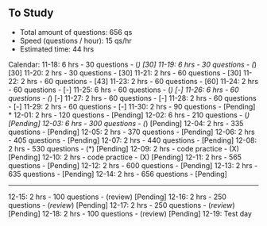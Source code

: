 ## To Study ##

- Total amount of questions:    656 qs
- Speed (questions / hour):     15  qs/hr
- Estimated time:               44  hrs

Calendar:
11-18: 6 hrs    -  30 questions - (*)        [30]
11-19: 6 hrs    -  30 questions - (*)        [30]
11-20: 2 hrs    -  30 questions -            [30]
11-21: 2 hrs    -  60 questions -            [30]
11-22: 2 hrs    -  60 questions -            [43]
11-23: 2 hrs    -  60 questions -            [60]
11-24: 2 hrs    -  60 questions -            [-]
11-25: 6 hrs    -  60 questions - (*)        [-]
11-26: 6 hrs    -  60 questions - (*)        [-]
11-27: 2 hrs    -  60 questions -            [-]
11-28: 2 hrs    -  60 questions -            [-]
11-29: 2 hrs    -  60 questions -            [-]
11-30: 2 hrs    -  90 questions -            [Pending] *
12-01: 2 hrs    - 120 questions -            [Pending]
12-02: 6 hrs    - 210 questions - (*)        [Pending]
12-03: 6 hrs    - 300 questions - (*)        [Pending]
12-04: 2 hrs    - 335 questions -            [Pending]
12-05: 2 hrs    - 370 questions -            [Pending]
12-06: 2 hrs    - 405 questions -            [Pending]
12-07: 2 hrs    - 440 questions -            [Pending]
12-08: 2 hrs    - 530 questions - (*)        [Pending]
12-09: 2 hrs    - code practice - (X)        [Pending]
12-10: 2 hrs    - code practice - (X)        [Pending]
12-11: 2 hrs    - 565 questions -            [Pending]
12-12: 2 hrs    - 600 questions -            [Pending]
12-13: 2 hrs    - 635 questions -            [Pending]
12-14: 2 hrs    - 656 questions -            [Pending]
******************************************************
12-15: 2 hrs    - 100 questions - (review)   [Pending]
12-16: 2 hrs    - 250 questions - (*review*) [Pending]
12-17: 2 hrs    - 250 questions - (*review*) [Pending]
12-18: 2 hrs    - 100 questions - (review)   [Pending]
12-19: Test day